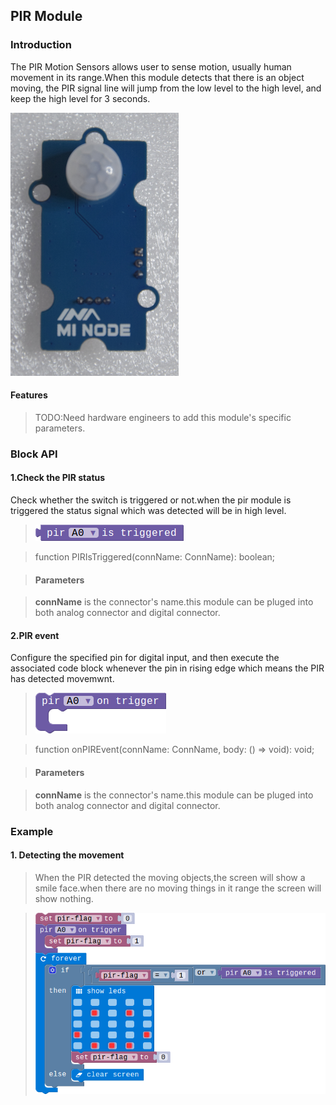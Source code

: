 ## PIR Module

### Introduction

The PIR Motion Sensors allows user to sense motion, usually human movement in its range.When this module detects that there is an object moving, the PIR signal line will jump from the low level to the high level, and keep the high level for 3 seconds.

![module_pic](./image/modules/PIR.png)

#### Features

> TODO:Need hardware engineers to add this module's specific parameters.

### Block API

#### 1.Check the PIR status

Check whether the switch is triggered or not.when the pir module is triggered the status signal which was detected will be in high level.

> ![pic1](./image/PIR/pir-status.png)

> function PIRIsTriggered(connName: ConnName): boolean;

> #### Parameters

> **connName** is the connector's name.this module can be pluged into both analog connector and digital connector.

#### 2.PIR event

Configure the specified pin for digital input, and then execute the associated code block whenever the pin in rising edge which means the PIR has detected movemwnt.

> ![pic2](./image/PIR/pir-event.png)

> function onPIREvent(connName: ConnName, body: () => void): void;

> #### Parameters

> **connName** is the connector's name.this module can  be pluged into both analog connector and digital connector.

### Example

#### 1. Detecting the movement

> When the PIR detected the moving objects,the screen will show a smile face.when there are no moving things in it range the screen will show nothing.

> ![pic2](./image/PIR/pir-exam1.png)


